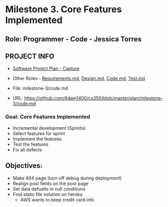 # Milestone 3. Core Features Implemented

## Role: Programmer - Code - Jessica Torres

## PROJECT INFO
* [Software Project Plan - Capture](https://capture350.herokuapp.com/)

* Other Roles - [Requirements.md](requirements.md), [Design.md](design.md), [Code.md](code.md), [Test.md](test.md)

* File: milestone-3/code.md

* URL: https://github.com/Adam1400/cs350/blob/master/plan/milestone-3/code.md

### Goal: Core Features Implemented

* Incremental development (Sprints)
* Select features for sprint
* Implement the features
* Test the features
* Fix all defects

## Objectives:

* Make 404 page (turn off debug during deployment)
* Realign post fields on the post page
* Set data defualts in null conditions
* Find static file solution on heroku
    - AWS wants to keep credit card info 